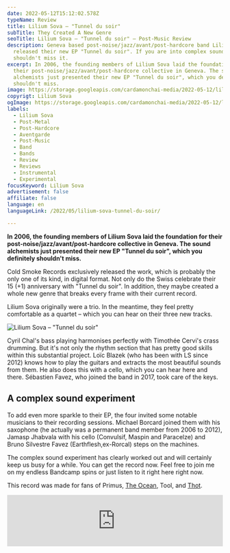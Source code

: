 ```yaml
---
date: 2022-05-12T15:12:02.578Z
typeName: Review
title: Lilium Sova – "Tunnel du soir"
subTitle: They Created A New Genre
seoTitle: Lilium Sova – "Tunnel du soir" – Post-Music Review
description: Geneva based post-noise/jazz/avant/post-hardcore band Lilium Sova
  released their new EP "Tunnel du soir". If you are into complex sounds you
  shouldn't miss it.
excerpt: In 2006, the founding members of Lilium Sova laid the foundation for
  their post-noise/jazz/avant/post-hardcore collective in Geneva. The sound
  alchemists just presented their new EP "Tunnel du soir", which you definitely
  shouldn't miss.
image: https://storage.googleapis.com/cardamonchai-media/2022-05-12/lilium-sova-jpg-imagine-787878_000000_1024_768/640.webp
copyrigt: Lilium Sova
ogImage: https://storage.googleapis.com/cardamonchai-media/2022-05-12/lilium-sova-fb-jpg-imagine-080808_000000_1200_628/640.webp
labels:
  - Lilium Sova
  - Post-Metal
  - Post-Hardcore
  - Aventgarde
  - Post-Music
  - Band
  - Bands
  - Review
  - Reviews
  - Instrumental
  - Experimental
focusKeyword: Lilium Sova
advertisement: false
affiliate: false
language: en
languageLink: /2022/05/lilium-sova-tunnel-du-soir/

---
```


**In 2006, the founding members of Lilium Sova laid the foundation for their post-noise/jazz/avant/post-hardcore collective in Geneva. The sound alchemists just presented their new EP "Tunnel du soir", which you definitely shouldn't miss.**

Cold Smoke Records exclusively released the work, which is probably the only one of its kind, in digital format. Not only do the Swiss celebrate their 15 (+1) anniversary with "Tunnel du soir". In addition, they maybe created a whole new genre that breaks every frame with their current record.

Lilium Sova originally were a trio. In the meantime, they feel pretty comfortable as a quartet – which you can hear on their three new tracks.

![Lilium Sova – "Tunnel du soir"](https://storage.googleapis.com/cardamonchai-media/2022-05-12/lilium-sova-1-jpeg-imagine-080808_343434_1502_1501/640.webp 'Lilium Sova – "Tunnel du soir"')

Cyril Chal's bass playing harmonises perfectly with Timothée Cervi's crass drumming. But it's not only the rhythm section that has pretty good skills within this substantial project. Loïc Blazek (who has been with LS since 2012) knows how to play the guitars and extracts the most beautiful sounds from them. He also does this with a cello, which you can hear here and there. Sébastien Favez, who joined the band in 2017, took care of the keys.

## A complex sound experiment

To add even more sparkle to their EP, the four invited some notable musicians to their recording sessions. Michael Borcard joined them with his saxophone (he actually was a permanent band member from 2006 to 2012), Jamasp Jhabvala with his cello (Convulsif, Maspin and Paracelze) and Bruno Silvestre Favez (Earthflesh,ex-Rorcal) steps on the machines.

The complex sound experiment has clearly worked out and will certainly keep us busy for a while. You can get the record now. Feel free to join me on my endless Bandcamp spins or just listen to it right here right now.

This record was made for fans of Primus, [The Ocean](/2020/09/the-ocean-robin-staps-interview-en), Tool, and [Thot](/2021/04/thot-interview-en).

<iframe
  style="border: 0; width: 100%; height: 120px;"
  src="https://bandcamp.com/EmbeddedPlayer/album=3670180105/size=large/bgcol=ffffff/linkcol=5c9b72/tracklist=false/artwork=small/transparent=true/"
  seamless
>
  <a href="https://liliumsova.bandcamp.com/album/tunnel-du-soir">
    Tunnel du soir by Lilium Sova
  </a>
</iframe>
